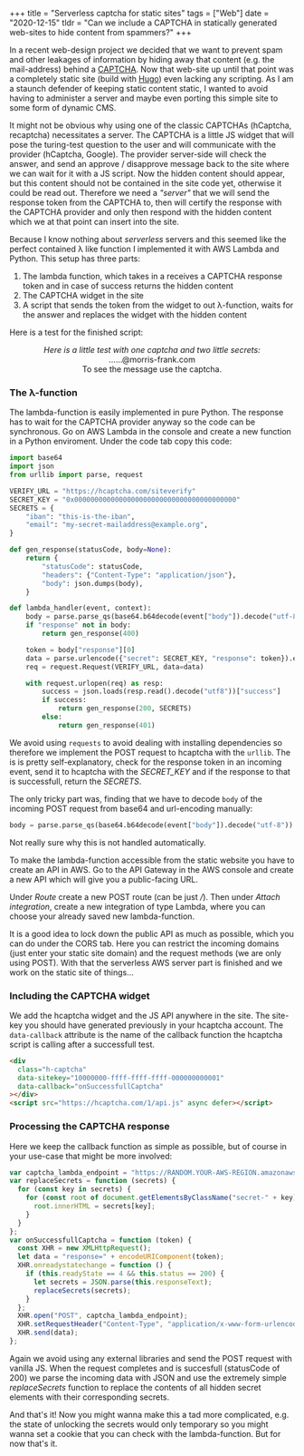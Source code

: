 +++
title = "Serverless captcha for static sites"
tags = ["Web"]
date = "2020-12-15"
tldr = "Can we include a CAPTCHA in statically generated web-sites to hide content from spammers?"
+++

In a recent web-design project we decided that we want to prevent spam and other leakages of information by hiding away that content (e.g. the mail-address) behind a [CAPTCHA](https://en.wikipedia.org/wiki/CAPTCHA). Now that web-site up until that point was a completely static site (build with [Hugo](https://gohugo.io/)) even lacking any scripting. As I am a staunch defender of keeping static content static, I wanted to avoid having to administer a server and maybe even porting this simple site to some form of dynamic CMS.

It might not be obvious why using one of the classic CAPTCHAs (hCaptcha, recaptcha) necessitates a server. The CAPTCHA is a little JS widget that will pose the turing-test question to the user and will communicate with the provider (hCaptcha, Google). The provider server-side will check the answer, and send an approve / disapprove message back to the site where we can wait for it with a JS script. Now the hidden content should appear, but this content should not be contained in the site code yet, otherwise it could be read out. Therefore we need a _"server"_ that we will send the response token from the CAPTCHA to, then will certify the response with the CAPTCHA provider and only then respond with the hidden content which we at that point can insert into the site.

Because I know nothing about _serverless_ servers and this seemed like the perfect contained λ like function I implemented it with AWS Lambda and Python. This setup has three parts:

1. The lambda function, which takes in a receives a CAPTCHA response token and in case of success returns the hidden content
2. The CAPTCHA widget in the site
3. A script that sends the token from the widget to out λ-function, waits for the answer and replaces the widget with the hidden content

Here is a test for the finished script:

<center class="box">
<i>Here is a little test with one captcha and two little secrets:</i>
<div class="secret-email">
    <div class="h-captcha" data-sitekey="149a0595-ac45-40e7-8587-c4d78364e156" data-callback="onSuccessfullCaptcha"></div>
    ……@morris-frank.com
</div>

<div class="secret-secret">
    To see the message use the captcha.
</div>
</center>

### The λ-function

The lambda-function is easily implemented in pure Python. The response has to wait for the CAPTCHA provider anyway so the code can be synchronous. Go on AWS Lambda in the console and create a new function in a Python enviroment. Under the code tab copy this code:

```python
import base64
import json
from urllib import parse, request

VERIFY_URL = "https://hcaptcha.com/siteverify"
SECRET_KEY = "0x0000000000000000000000000000000000000000"
SECRETS = {
    "iban": "this-is-the-iban",
    "email": "my-secret-mailaddress@example.org",
}

def gen_response(statusCode, body=None):
    return {
        "statusCode": statusCode,
        "headers": {"Content-Type": "application/json"},
        "body": json.dumps(body),
    }

def lambda_handler(event, context):
    body = parse.parse_qs(base64.b64decode(event["body"]).decode("utf-8"))
    if "response" not in body:
        return gen_response(400)

    token = body["response"][0]
    data = parse.urlencode({"secret": SECRET_KEY, "response": token}).encode()
    req = request.Request(VERIFY_URL, data=data)

    with request.urlopen(req) as resp:
        success = json.loads(resp.read().decode("utf8"))["success"]
        if success:
            return gen_response(200, SECRETS)
        else:
            return gen_response(401)
```

We avoid using `requests` to avoid dealing with installing dependencies so therefore we implement the POST request to hcaptcha with the `urllib`. The is is pretty self-explanatory, check for the response token in an incoming event, send it to hcaptcha with the <var>SECRET_KEY</var> and if the response to that is successfull, return the <var>SECRETS</var>.

The only tricky part was, finding that we have to decode `body` of the incoming POST request from base64 and url-encoding manually:

```python
body = parse.parse_qs(base64.b64decode(event["body"]).decode("utf-8"))
```

Not really sure why this is not handled automatically.

To make the lambda-function accessible from the static website you have to create an API in AWS. Go to the API Gateway in the AWS console and create a new API which will give you a public-facing URL.

Under _Route_ create a new POST route (can be just <var>/</var>). Then under _Attach integration_, create a new integration of type Lambda, where you can choose your already saved new lambda-function.

It is a good idea to lock down the public API as much as possible, which you can do under the CORS tab. Here you can restrict the incoming domains (just enter your static site domain) and the request methods (we are only using POST). With that the serverless AWS server part is finished and we work on the static site of things…

### Including the CAPTCHA widget

We add the hcaptcha widget and the JS API anywhere in the site. The site-key you should have generated previously in your hcaptcha account. The `data-callback` attribute is the name of the callback function the hcaptcha script is calling after a successfull test.

```html
<div
  class="h-captcha"
  data-sitekey="10000000-ffff-ffff-ffff-000000000001"
  data-callback="onSuccessfullCaptcha"
></div>
<script src="https://hcaptcha.com/1/api.js" async defer></script>
```

### Processing the CAPTCHA response

Here we keep the callback function as simple as possible, but of course in your use-case that might be more involved:

```javascript
var captcha_lambda_endpoint = "https://RANDOM.YOUR-AWS-REGION.amazonaws.com/";
var replaceSecrets = function (secrets) {
  for (const key in secrets) {
    for (const root of document.getElementsByClassName("secret-" + key)) {
      root.innerHTML = secrets[key];
    }
  }
};
var onSuccessfullCaptcha = function (token) {
  const XHR = new XMLHttpRequest();
  let data = "response=" + encodeURIComponent(token);
  XHR.onreadystatechange = function () {
    if (this.readyState == 4 && this.status == 200) {
      let secrets = JSON.parse(this.responseText);
      replaceSecrets(secrets);
    }
  };
  XHR.open("POST", captcha_lambda_endpoint);
  XHR.setRequestHeader("Content-Type", "application/x-www-form-urlencoded");
  XHR.send(data);
};
```

Again we avoid using any external libraries and send the POST request with vanilla JS. When the request completes and is succesfull (statusCode of 200) we parse the incoming data with JSON and use the extremely simple <var>replaceSecrets</var> function to replace the contents of all hidden secret elements with their corresponding secrets.

And that's it! Now you might wanna make this a tad more complicated, e.g. the state of unlocking the secrets would only temporary so you might wanna set a cookie that you can check with the lambda-function. But for now that's it.

<script src="https://hcaptcha.com/1/api.js" async defer></script>
<script>
var captcha_lambda_endpoint = "https://captcha.morris-frank.com/morrisfrank";
var replaceSecrets = function (secrets) {
    for (const key in secrets) {
        for (const root of document.getElementsByClassName("secret-" + key)){
            root.innerHTML = secrets[key];
        }
    }
}
var onSuccessfullCaptcha = function (token) {
    const XHR = new XMLHttpRequest();
    let data = 'response=' + encodeURIComponent(token);
    XHR.onreadystatechange = function() {
        if (this.readyState == 4 && this.status == 200) {
            let secrets = JSON.parse(this.responseText);
            replaceSecrets(secrets);
        }
    };
    XHR.open('POST', captcha_lambda_endpoint);
    XHR.setRequestHeader( 'Content-Type', 'application/x-www-form-urlencoded' );
    XHR.send( data );
}
</script>

